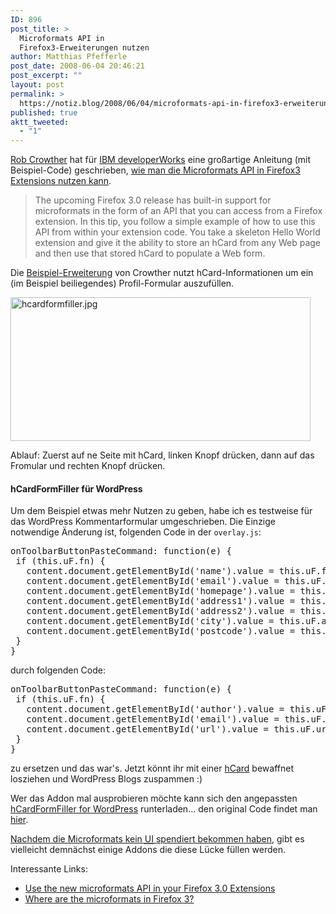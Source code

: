 ```yaml
---
ID: 896
post_title: >
  Microformats API in
  Firefox3-Erweiterungen nutzen
author: Matthias Pfefferle
post_date: 2008-06-04 20:46:21
post_excerpt: ""
layout: post
permalink: >
  https://notiz.blog/2008/06/04/microformats-api-in-firefox3-erweiterungen-nutzen/
published: true
aktt_tweeted:
  - "1"
---
```

<a href="http://www.ibm.com/developerworks/xml/library/x-tipffoxmicroapi/#author">Rob Crowther</a> hat für <a href="http://www.ibm.com/developerworks/">IBM developerWorks</a> eine großartige Anleitung (mit Beispiel-Code) geschrieben, <a href="http://www.ibm.com/developerworks/xml/library/x-tipffoxmicroapi/">wie man die Microformats API in Firefox3 Extensions nutzen kann</a>.

<blockquote>The upcoming Firefox 3.0 release has built-in support for microformats in the form of an API that you can access from a Firefox extension. In this tip, you follow a simple example of how to use this API from within your extension code. You take a skeleton Hello World extension and give it the ability to store an hCard from any Web page and then use that stored hCard to populate a Web form.</blockquote>

Die <a href="http://www.ibm.com/developerworks/xml/library/x-tipffoxmicroapi/#download">Beispiel-Erweiterung</a> von Crowther nutzt hCard-Informationen um ein (im Beispiel beiliegendes) Profil-Formular auszufüllen.

<img src="http://notiz.blog/wp-content/uploads/2008/06/hcardformfiller.jpg" alt="hcardformfiller.jpg" border="0" width="480" height="230" />

Ablauf: Zuerst auf ne Seite mit hCard, linken Knopf drücken, dann auf das Fromular und rechten Knopf drücken.

<h4>hCardFormFiller für WordPress</h4>

Um dem Beispiel etwas mehr Nutzen zu geben, habe ich es testweise für das WordPress Kommentarformular umgeschrieben. Die Einzige notwendige Änderung ist, folgenden Code in der <code>overlay.js</code>:

<pre class="code">onToolbarButtonPasteCommand: function(e) {
 if (this.uF.fn) {
   content.document.getElementById('name').value = this.uF.fn;
   content.document.getElementById('email').value = this.uF.email[0].value;
   content.document.getElementById('homepage').value = this.uF.url[0];
   content.document.getElementById('address1').value = this.uF.adr[0]['street-address'];
   content.document.getElementById('address2').value = this.uF.adr[0].locality;
   content.document.getElementById('city').value = this.uF.adr[0].region;
   content.document.getElementById('postcode').value = this.uF.adr[0]['postal-code'];
 }
}</pre>

durch folgenden Code:

<pre class="code">onToolbarButtonPasteCommand: function(e) {
 if (this.uF.fn) {
   content.document.getElementById('author').value = this.uF.fn;
   content.document.getElementById('email').value = this.uF.email[0].value;
   content.document.getElementById('url').value = this.uF.url[0];
 }
}</pre>

zu ersetzen und das war's. Jetzt könnt ihr mit einer <a href="http://microformats.org/wiki/hCard">hCard</a> bewaffnet losziehen und WordPress Blogs zuspammen :)

Wer das Addon mal ausprobieren möchte kann sich den angepassten <a href="http://notiz.blog/wp-content/uploads/2008/06/hcardformfiller.xpi" rel="enclosure">hCardFormFiller for WordPress</a> runterladen... den original Code findet man <a href="http://www.ibm.com/developerworks/xml/library/x-tipffoxmicroapi/#download">hier</a>.

<a href="http://notiz.blog/2008/05/21/wo-sind-die-microformats-im-firefox-3/">Nachdem die Microformats kein <abbr title="User Interface">UI</abbr> spendiert bekommen haben</a>, gibt es vielleicht demnächst einige Addons die diese Lücke füllen werden.

Interessante Links:
<ul><li><a href="http://www.ibm.com/developerworks/xml/library/x-tipffoxmicroapi/">Use the new microformats API in your Firefox 3.0 Extensions</a></li>
<li><a href="http://www.kaply.com/weblog/2008/05/20/where-are-the-microformat-in-firefox-3/" title="Where are the microformats in Firefox 3?">Where are the microformats in Firefox 3?</a></li></ul>